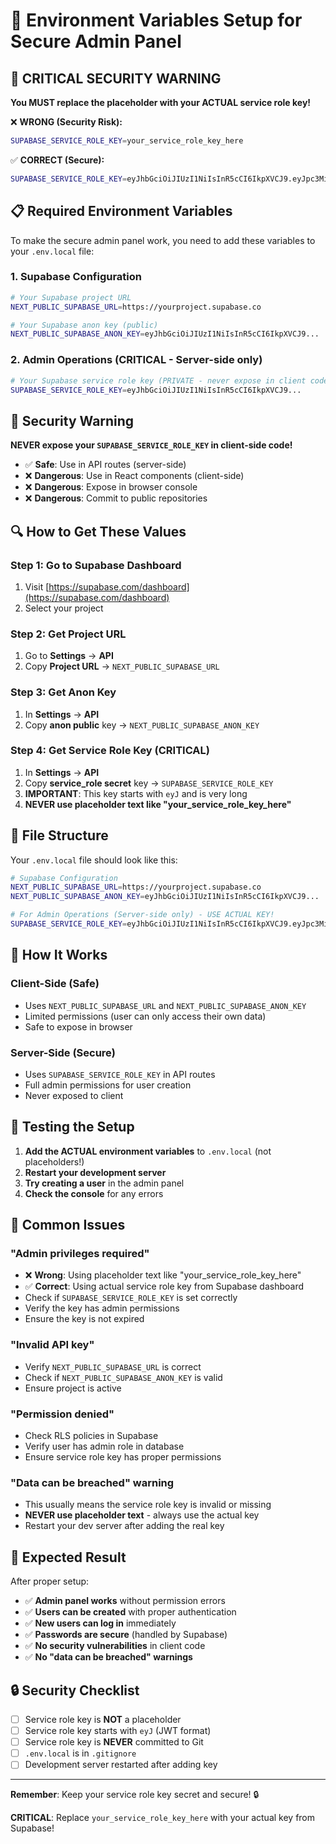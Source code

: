 # 🔐 Environment Variables Setup for Secure Admin Panel

## 🚨 **CRITICAL SECURITY WARNING**

**You MUST replace the placeholder with your ACTUAL service role key!**

❌ **WRONG (Security Risk):**
```bash
SUPABASE_SERVICE_ROLE_KEY=your_service_role_key_here
```

✅ **CORRECT (Secure):**
```bash
SUPABASE_SERVICE_ROLE_KEY=eyJhbGciOiJIUzI1NiIsInR5cCI6IkpXVCJ9.eyJpc3MiOiJzdXBhYmFzZSIsInJlZiI6InhtdG5wdmJqYjV0c2JqY2JqY2JqYyIsInJvbGUiOiJzZXJ2aWNlX3JvbGUiLCJpYXQiOjE2MzQ1NjQ4MDAsImV4cCI6MTk1MDE0MDgwMH0.EGIM96RAZx35hJt9Wjz17QjRpqXy8J0Z0Z0Z0Z0Z0Z0
```

## 📋 **Required Environment Variables**

To make the secure admin panel work, you need to add these variables to your `.env.local` file:

### **1. Supabase Configuration**
```bash
# Your Supabase project URL
NEXT_PUBLIC_SUPABASE_URL=https://yourproject.supabase.co

# Your Supabase anon key (public)
NEXT_PUBLIC_SUPABASE_ANON_KEY=eyJhbGciOiJIUzI1NiIsInR5cCI6IkpXVCJ9...
```

### **2. Admin Operations (CRITICAL - Server-side only)**
```bash
# Your Supabase service role key (PRIVATE - never expose in client code!)
SUPABASE_SERVICE_ROLE_KEY=eyJhbGciOiJIUzI1NiIsInR5cCI6IkpXVCJ9...
```

## 🚨 **Security Warning**

**NEVER expose your `SUPABASE_SERVICE_ROLE_KEY` in client-side code!**

- ✅ **Safe**: Use in API routes (server-side)
- ❌ **Dangerous**: Use in React components (client-side)
- ❌ **Dangerous**: Expose in browser console
- ❌ **Dangerous**: Commit to public repositories

## 🔍 **How to Get These Values**

### **Step 1: Go to Supabase Dashboard**
1. Visit [https://supabase.com/dashboard](https://supabase.com/dashboard)
2. Select your project

### **Step 2: Get Project URL**
1. Go to **Settings** → **API**
2. Copy **Project URL** → `NEXT_PUBLIC_SUPABASE_URL`

### **Step 3: Get Anon Key**
1. In **Settings** → **API**
2. Copy **anon public** key → `NEXT_PUBLIC_SUPABASE_ANON_KEY`

### **Step 4: Get Service Role Key (CRITICAL)**
1. In **Settings** → **API**
2. Copy **service_role secret** key → `SUPABASE_SERVICE_ROLE_KEY`
3. **IMPORTANT**: This key starts with `eyJ` and is very long
4. **NEVER use placeholder text like "your_service_role_key_here"**

## 📁 **File Structure**

Your `.env.local` file should look like this:

```bash
# Supabase Configuration
NEXT_PUBLIC_SUPABASE_URL=https://yourproject.supabase.co
NEXT_PUBLIC_SUPABASE_ANON_KEY=eyJhbGciOiJIUzI1NiIsInR5cCI6IkpXVCJ9...

# For Admin Operations (Server-side only) - USE ACTUAL KEY!
SUPABASE_SERVICE_ROLE_KEY=eyJhbGciOiJIUzI1NiIsInR5cCI6IkpXVCJ9.eyJpc3MiOiJzdXBhYmFzZSIsInJlZiI6InhtdG5wdmJqYjV0c2JqY2JqY2JqYyIsInJvbGUiOiJzZXJ2aWNlX3JvbGUiLCJpYXQiOjE2MzQ1NjQ4MDAsImV4cCI6MTk1MDE0MDgwMH0.EGIM96RAZx35hJt9Wjz17QjRpqXy8J0Z0Z0Z0Z0Z0Z0
```

## 🔧 **How It Works**

### **Client-Side (Safe)**
- Uses `NEXT_PUBLIC_SUPABASE_URL` and `NEXT_PUBLIC_SUPABASE_ANON_KEY`
- Limited permissions (user can only access their own data)
- Safe to expose in browser

### **Server-Side (Secure)**
- Uses `SUPABASE_SERVICE_ROLE_KEY` in API routes
- Full admin permissions for user creation
- Never exposed to client

## 🧪 **Testing the Setup**

1. **Add the ACTUAL environment variables** to `.env.local` (not placeholders!)
2. **Restart your development server**
3. **Try creating a user** in the admin panel
4. **Check the console** for any errors

## 🚨 **Common Issues**

### **"Admin privileges required"**
- ❌ **Wrong**: Using placeholder text like "your_service_role_key_here"
- ✅ **Correct**: Using actual service role key from Supabase dashboard
- Check if `SUPABASE_SERVICE_ROLE_KEY` is set correctly
- Verify the key has admin permissions
- Ensure the key is not expired

### **"Invalid API key"**
- Verify `NEXT_PUBLIC_SUPABASE_URL` is correct
- Check if `NEXT_PUBLIC_SUPABASE_ANON_KEY` is valid
- Ensure project is active

### **"Permission denied"**
- Check RLS policies in Supabase
- Verify user has admin role in database
- Ensure service role key has proper permissions

### **"Data can be breached" warning**
- This usually means the service role key is invalid or missing
- **NEVER use placeholder text** - always use the actual key
- Restart your dev server after adding the real key

## 🎯 **Expected Result**

After proper setup:
- ✅ **Admin panel works** without permission errors
- ✅ **Users can be created** with proper authentication
- ✅ **New users can log in** immediately
- ✅ **Passwords are secure** (handled by Supabase)
- ✅ **No security vulnerabilities** in client code
- ✅ **No "data can be breached" warnings**

## 🔒 **Security Checklist**

- [ ] Service role key is **NOT** a placeholder
- [ ] Service role key starts with `eyJ` (JWT format)
- [ ] Service role key is **NEVER** committed to Git
- [ ] `.env.local` is in `.gitignore`
- [ ] Development server restarted after adding key

---

**Remember**: Keep your service role key secret and secure! 🔒

**CRITICAL**: Replace `your_service_role_key_here` with your actual key from Supabase!
